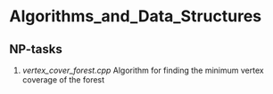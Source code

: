# Algorithms_and_Data_Structures
## NP-tasks
1. *vertex_cover_forest.cpp*
   Algorithm for finding the minimum vertex coverage of the forest
